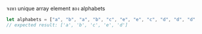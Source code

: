 จงหา unique array element ของ alphabets

```js
let alphabets = ["a", "b", "a", "b", "c", "e", "e", "c", "d", "d", "d", "d"];
// expected result: ['a', 'b', 'c', 'e', 'd']
```
